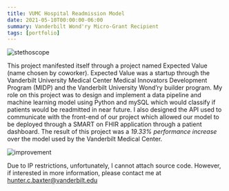 ```yaml
---
title: VUMC Hospital Readmission Model
date: 2021-05-10T00:00:00-06:00
summary: Vanderbilt Wond'ry Micro-Grant Recipient
tags: [portfolio]
---
```


![stethoscope](/stethoscope.jpg)

This project manifested itself through a project named Expected Value (name chosen by coworker).
Expected Value was a startup through the Vanderbilt University Medical Center Medical Innovators Development Program (MIDP) and the Vanderbilt University Wond’ry builder program.
My role on this project was to design and implement a data pipeline and machine learning model using Python and mySQL which would classify if patients would be readmitted in near future.
I also designed the API used to communicate with the front-end of our project which allowed our model to be deployed through a SMART on FHIR application through a patient dashboard.
The result of this project was a *19.33% performance increase* over the model used by the Vanderbilt Medical Center.

![improvement](/vumc.png)

Due to IP restrictions, unfortunately, I cannot attach source code.
However, if interested in more information, please contact me at hunter.c.baxter@vanderbilt.edu
